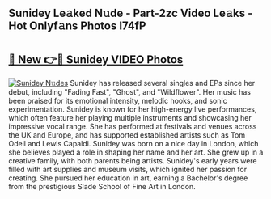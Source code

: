 ## Sunidey Le𝚊ked N𝚞de - Part-2zc Video Le𝚊ks - Hot Onlyf𝚊ns Photos l74fP

# <h2><a href="http://ab12848.deff.icu/?id=Sunidey">🔗 New 👉🔴 Sunidey VIDEO Photos</a></h2>

[![Sunidey N𝚞des](https://i.imgur.com/rIISA9y.gif)](http://ab12848.deff.icu/?id=Sunidey)
Sunidey has released several singles and EPs since her debut, including "Fading Fast", "Ghost", and "Wildflower". Her music has been praised for its emotional intensity, melodic hooks, and sonic experimentation. Sunidey is known for her high-energy live performances, which often feature her playing multiple instruments and showcasing her impressive vocal range. She has performed at festivals and venues across the UK and Europe, and has supported established artists such as Tom Odell and Lewis Capaldi. Sunidey was born on a nice day in London, which she believes played a role in shaping her name and her art. She grew up in a creative family, with both parents being artists. Sunidey's early years were filled with art supplies and museum visits, which ignited her passion for creating. She pursued her education in art, earning a Bachelor's degree from the prestigious Slade School of Fine Art in London.
